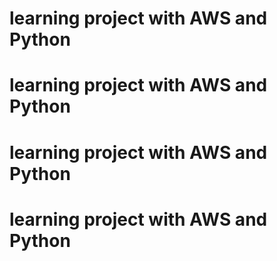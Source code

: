 # learning project with AWS and Python
# learning project with AWS and Python
# learning project with AWS and Python
# learning project with AWS and Python
